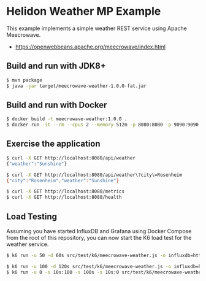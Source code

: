 # Helidon Weather MP Example

This example implements a simple weather REST service using Apache Meecrowave.

- https://openwebbeans.apache.org/meecrowave/index.html

## Build and run with JDK8+

```bash
$ mvn package
$ java -jar target/meecrowave-weather-1.0.0-fat.jar
```

## Build and run with Docker

```bash
$ docker build -t meecrowave-weather:1.0.0 .
$ docker run -it --rm --cpus 2 --memory 512m -p 8080:8080 -p 9090:9090 meecrowave-weather:1.0.0
```

## Exercise the application

```bash
$ curl -X GET http://localhost:8080/api/weather                                                                           ─╯
{"weather":"Sunshine"}

$ curl -X GET http://localhost:8080/api/weather\?city\=Rosenheim                                                          ─╯
{"city":"Rosenheim","weather":"Sunshine"}

$ curl -X GET http://localhost:8080/metrics
$ curl -X GET http://localhost:8080/health
```

## Load Testing 

Assuming you have started InfluxDB and Grafana using Docker Compose from the root of this repository, you can now start
the K6 load test for the weather service.

```bash
$ k6 run -u 50 -d 60s src/test/k6/meecrowave-weather.js -o influxdb=http://localhost:8086/k6

$ k6 run -u 100 -d 120s src/test/k6/meecrowave-weather.js -o influxdb=http://localhost:8086/k6
$ k6 run -u 0 -s 10s:100 -s 100s -s 10s:0 src/test/k6/meecrowave-weather.js -o influxdb=http://localhost:8086/k6
```
